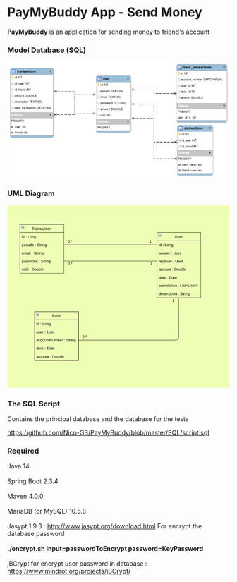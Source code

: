 <h1>PayMyBuddy App - Send Money</h1>

<p><b>PayMyBuddy</b> is an application for sending money to friend's account</p>

<h3>Model Database (SQL)</h3>

![Model BDD](https://github.com/Nico-GS/PayMyBuddy/blob/master/SQL/ModeleBDDImg.png)

<h3>UML Diagram</h3>

![Diagram UML](https://github.com/Nico-GS/PayMyBuddy/blob/master/SQL/UMLClasse.png)

<h3>The SQL Script</h3>

Contains the principal database and the database for the tests

https://github.com/Nico-GS/PayMyBuddy/blob/master/SQL/script.sql

<h3>Required</h3>

Java 14
<br><br>
Spring Boot 2.3.4
<br><br>
Maven 4.0.0
<br><br>
MariaDB (or MySQL) 10.5.8
<br><br>
Jasypt 1.9.3 : http://www.jasypt.org/download.html For encrypt the database password
<br><br>
<b>./encrypt.sh input=passwordToEncrypt password=KeyPassword</b>
<br><br>
jBCrypt for encrypt user password in database : https://www.mindrot.org/projects/jBCrypt/


